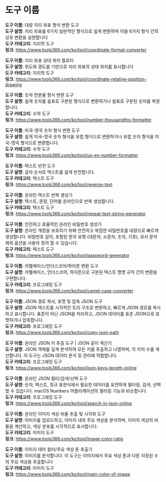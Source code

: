 # 도구 이름

**도구 이름**: 대량 지리 좌표 형식 변환 도구  
**도구 설명**: 지리 좌표를 6가지 일반적인 형식으로 쉽게 변환하여 이들 6가지 형식 간의 상호 변환을 실현합니다  
**도구 카테고리**: 지리학 도구  
**링크**: https://www.tools366.com/ko/tool/coordinate-format-converter


**도구 이름**: 지리 좌표 상대 위치 플로터  
**도구 설명**: 위도와 경도를 기반으로 지리 좌표의 상대 위치를 표시합니다  
**도구 카테고리**: 지리학 도구  
**링크**: https://www.tools366.com/ko/tool/coordinate-relative-position-drawing


**도구 이름**: 숫자 천분율 형식 변환 도구  
**도구 설명**: 쉽게 숫자를 쉼표로 구분된 형식으로 변환하거나 쉼표로 구분된 숫자를 복원합니다.  
**도구 카테고리**: 수학 도구  
**링크**: https://www.tools366.com/ko/tool/number-thousandths-formatter


**도구 이름**: 미국-영국 숫자 형식 변환 도구  
**도구 설명**: 쉽게 미국-영국 숫자 형식을 유럽 형식으로 변환하거나 유럽 숫자 형식을 미국-영국 형식으로 변환합니다.  
**도구 카테고리**: 수학 도구  
**링크**: https://www.tools366.com/ko/tool/us-en-number-formatter


**도구 이름**: 텍스트 반전 도구  
**도구 설명**: 글자 순서로 텍스트를 쉽게 반전합니다.  
**도구 카테고리**: 텍스트 도구  
**링크**: https://www.tools366.com/ko/tool/reverse-text


**도구 이름**: 온라인 텍스트 반복 생성기  
**도구 설명**: 텍스트, 문장, 단어를 온라인으로 반복 생성합니다.  
**도구 카테고리**: 텍스트 도구  
**링크**: https://www.tools366.com/ko/tool/repeat-text-string-generator


**도구 이름**: 안전하고 효율적인 온라인 비밀번호 생성기  
**도구 설명**: 온라인 계정을 보호하기 위해 안전하고 복잡한 비밀번호를 대량으로 빠르게 생성합니다. 비밀번호 길이, 포함된 문자 유형 (대문자, 소문자, 숫자, 기호), 유사 문자 제외 옵션을 사용자 정의 할 수 있습니다.  
**도구 카테고리**: 텍스트 도구  
**링크**: https://www.tools366.com/ko/tool/password-generator


**도구 이름**: 카멜케이스/언더스코어/하이픈 변환 도구  
**도구 설명**: 카멜케이스, 언더스코어, 하이픈으로 구분된 텍스트 명명 규칙 간의 변환을 구현합니다.  
**도구 카테고리**: 프로그래밍 도구  
**링크**: https://www.tools366.com/ko/tool/camel-case-converter


**도구 이름**: JSON 경로 복사, 포맷 및 압축 JSON 도구  
**도구 설명**: JSON 텍스트를 시각적인 트리 구조로 변환하고, 빠르게 JSON 경로를 복사하고 표시합니다. 표준이 아닌 JSON을 처리하고, JSON 데이터를 표준 JSON으로 포맷하거나 압축합니다.  
**도구 카테고리**: 프로그래밍 도구  
**링크**: https://www.tools366.com/ko/tool/copy-json-path


**도구 이름**: 온라인 JSON 키 추출 도구 | JSON 길이 계산기  
**도구 설명**: JSON 객체를 깊게 분석하여 모든 키를 추출하고 나열하며, 각 키의 수를 계산합니다. 이 도구는 JSON 데이터 분석 및 관리에 적합합니다.  
**도구 카테고리**: 프로그래밍 도구  
**링크**: https://www.tools366.com/ko/tool/json-keys-length-online


**도구 이름**: 온라인 JSON 필터/검색/선택 도구  
**도구 설명**: 숫자, 텍스트, 정규 표현식에서 필요한 데이터를 유연하게 필터링, 검색, 선택할 수 있습니다. macOS Numbers 어플리케이션의 필터링 기능과 비슷합니다.  
**도구 카테고리**: 프로그래밍 도구  
**링크**: https://www.tools366.com/ko/tool/search-in-json-online


**도구 이름**: 온라인 이미지 색상 비율 추출 및 시각화 도구  
**도구 설명**: 이미지를 업로드하고, 이미지 내의 주요 색상을 분석하며, 이미지 색상의 비율을 계산하고, 색상 분포를 시각적으로 표시합니다.  
**도구 카테고리**: 이미지 도구  
**링크**: https://www.tools366.com/ko/tool/image-color-ratio


**도구 이름**: 이미지 테마 컬러/주요 색상 톤 추출기  
**도구 설명**: 이미지를 분석합니다. 이 도구는 이미지에서 주요 색상 톤과 다른 지정된 수의 주요 색상을 추출합니다  
**도구 카테고리**: 이미지 도구  
**링크**: https://www.tools366.com/ko/tool/main-color-of-image



